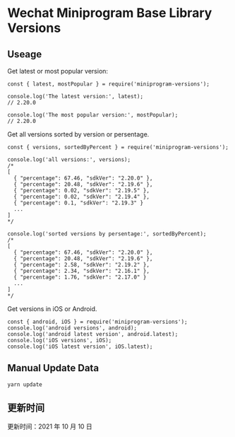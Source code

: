 
# Wechat Miniprogram Base Library Versions

## Useage

Get latest or most popular version:

```;
const { latest, mostPopular } = require('miniprogram-versions');

console.log('The latest version:', latest);
// 2.20.0

console.log('The most popular version:', mostPopular);
// 2.20.0

```

Get all versions sorted by version or persentage.

```
const { versions, sortedByPercent } = require('miniprogram-versions');

console.log('all versions:', versions);
/*
[
  { "percentage": 67.46, "sdkVer": "2.20.0" },
  { "percentage": 20.48, "sdkVer": "2.19.6" },
  { "percentage": 0.02, "sdkVer": "2.19.5" },
  { "percentage": 0.02, "sdkVer": "2.19.4" },
  { "percentage": 0.1, "sdkVer": "2.19.3" }
  ...
]
*/

console.log('sorted versions by persentage:', sortedByPercent);
/*
[
  { "percentage": 67.46, "sdkVer": "2.20.0" },
  { "percentage": 20.48, "sdkVer": "2.19.6" },
  { "percentage": 2.58, "sdkVer": "2.19.2" },
  { "percentage": 2.34, "sdkVer": "2.16.1" },
  { "percentage": 1.76, "sdkVer": "2.17.0" }
  ...
]
*/
```

Get versions in iOS or Android.

```
const { android, iOS } = require('miniprogram-versions');
console.log('android versions', android);
console.log('android latest version', android.latest);
console.log('iOS versions', iOS);
console.log('iOS latest version', iOS.latest);
```

## Manual Update Data

```
yarn update
```

## 更新时间

更新时间：2021 年 10 月 10 日
